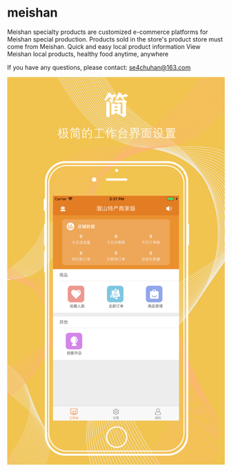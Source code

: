 # meishan

Meishan specialty products are customized e-commerce platforms for Meishan special production. Products sold in the store's product store must come from Meishan.
Quick and easy local product information
View Meishan local products, healthy food anytime, anywhere

If you have any questions, please contact: se4chuhan@163.com

![image](https://github.com/xianshijie/meishan/blob/master/%E5%9B%BE%E7%89%87/%E7%94%BB%E6%9D%BF%201.png)
